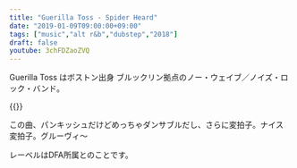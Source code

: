 ```yaml
---
title: "Guerilla Toss - Spider Heard"
date: "2019-01-09T09:00:00+09:00"
tags: ["music","alt r&b","dubstep","2018"]
draft: false
youtube: 3chFDZaoZVQ
---
```


Guerilla Toss はボストン出身 ブルックリン拠点のノー・ウェイブ／ノイズ・ロック・バンド。

{{<youtube src="3chFDZaoZVQ" title="Guerilla Toss - Spider Heard">}}

この曲、パンキッシュだけどめっちゃダンサブルだし、さらに変拍子。ナイス変拍子。グルーヴィ〜

レーベルはDFA所属とのことです。

